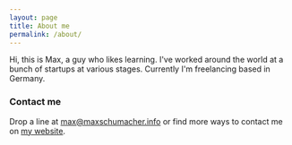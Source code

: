 ```yaml
---
layout: page
title: About me
permalink: /about/
---
```


Hi, this is Max, a guy who likes learning. I've worked around the world at a
bunch of startups at various stages. Currently I'm freelancing based in Germany.

### Contact me

Drop a line at [max@maxschumacher.info](mailto:max@maxschumacher.info) or
find more ways to contact me on [my website](http://www.maxschumacher.info/).

